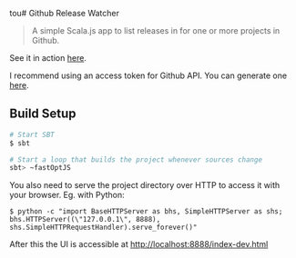 tou# Github Release Watcher

> A simple Scala.js app to list releases in for one or more projects in Github.

See it in action [here](https://releasewatcher-49645.firebaseapp.com/).

I recommend using an access token for Github API. You can generate one [here](https://github.com/settings/tokens).

## Build Setup

``` bash
# Start SBT
$ sbt

# Start a loop that builds the project whenever sources change
sbt> ~fastOptJS
```

You also need to serve the project directory over HTTP to access it with your browser. Eg. with Python:
```
$ python -c "import BaseHTTPServer as bhs, SimpleHTTPServer as shs; bhs.HTTPServer((\"127.0.0.1\", 8888), shs.SimpleHTTPRequestHandler).serve_forever()"
```
After this the UI is accessible at [http://localhost:8888/index-dev.html](http://localhost:8888/index-dev.html)
